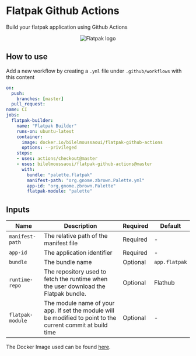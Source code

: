 # Flatpak Github Actions

Build your flatpak application using Github Actions

<p align="center">
  <img src="https://user-images.githubusercontent.com/15098724/55282117-f8253380-52fa-11e9-95a3-ccae83b23034.png" alt="Flatpak logo" />
</p>

## How to use  

Add a new workflow by creating a `.yml` file under `.github/workflows` with this content

```yaml
on:
  push:
    branches: [master]
  pull_request:
name: CI
jobs:
  flatpak-builder:
    name: "Flatpak Builder"
    runs-on: ubuntu-latest
    container:
      image: docker.io/bilelmoussaoui/flatpak-github-actions
      options: --privileged
    steps:
    - uses: actions/checkout@master
    - uses: bilelmoussaoui/flatpak-github-actions@master
      with:
        bundle: "palette.flatpak"
        manifest-path: "org.gnome.zbrown.Palette.yml"
        app-id: "org.gnome.zbrown.Palette"
        flatpak-module: "palette"
```

## Inputs

| Name | Description | Required | Default |
| ---     | ----------- | ----------- |----|
| `manifest-path` | The relative path of the manifest file  | Required | - |
| `app-id` | The application identifier  | Required | - |
| `bundle` | The bundle name  | Optional | `app.flatpak` |
| `runtime-repo` | The repository used to fetch the runtime when the user download the Flatpak bundle.  | Optional | Flathub |
| `flatpak-module` | The module name of your app. If set the module will be modified to point to the current commit at build time  | Optional | - |

The Docker Image used can be found [here](./docker/Dockerfile).
